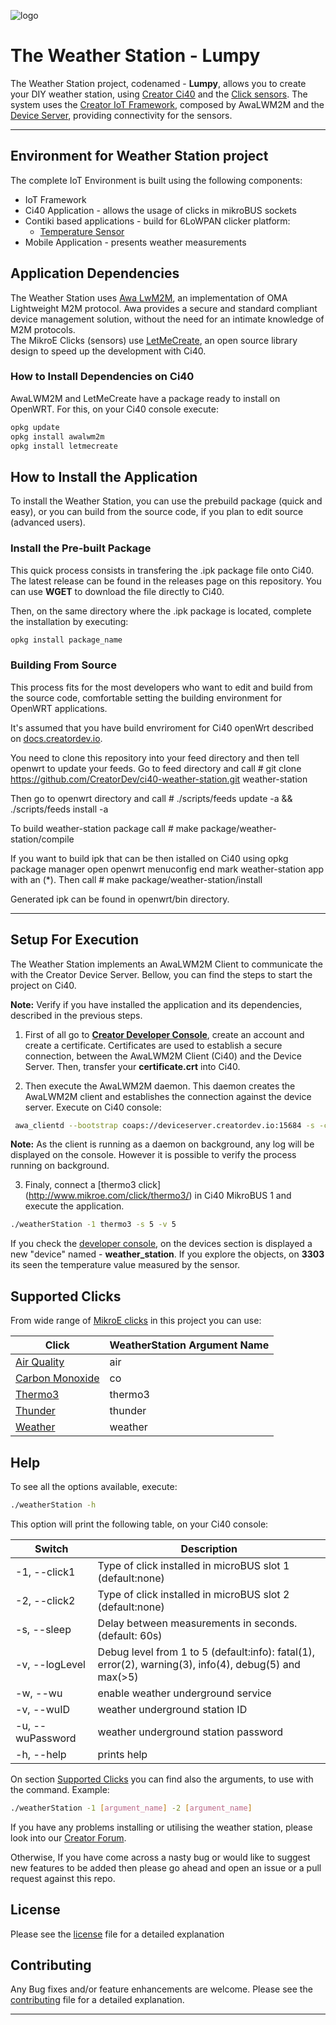 
![logo](https://static.creatordev.io/logo-md-s.svg)

# The Weather Station - Lumpy 

The Weather Station project, codenamed - **Lumpy**, allows you to create your DIY
weather station, using [Creator Ci40](https://docs.creatordev.io/ci40/) and the
[Click sensors](http://www.mikroe.com/click/). The system uses the 
[Creator IoT Framework](https://docs.creatordev.io/deviceserver/guides/iot-framework/), 
composed by AwaLWM2M and the 
[Device Server](https://docs.creatordev.io/deviceserver/guides/iot-framework/#device-server), 
providing connectivity for the sensors.

---

## Environment for Weather Station project  
The complete IoT Environment is built using the following components:
* IoT Framework
* Ci40 Application - allows the usage of clicks in mikroBUS sockets
* Contiki based applications - build for 6LoWPAN clicker platform:
  *  [Temperature Sensor](https://github.com/CreatorKit/temperature-sensor)
* Mobile Application - presents weather measurements  

## Application Dependencies

The Weather Station uses [Awa LwM2M](https://github.com/FlowM2M/AwaLWM2M), an 
implementation of OMA Lightweight M2M protocol. Awa provides a secure and standard 
compliant device management solution, without the need for an intimate knowledge of 
M2M protocols.  
The MikroE Clicks (sensors) use
[LetMeCreate](https://github.com/creatorDev/LetMeCreate), an open source library 
design to speed up the development with Ci40.


### How to Install Dependencies on Ci40

AwaLWM2M and LetMeCreate have a package ready to install on OpenWRT. For this, 
on your Ci40 console execute:

```bash
opkg update 
opkg install awalwm2m
opkg install letmecreate 
```

## How to Install the Application

To install the Weather Station, you can use the prebuild package (quick and easy),
or you can build from the source code, if you plan to edit source (advanced users).

### Install the Pre-built Package

This quick process consists in transfering the .ipk package file onto Ci40.
The latest release can be found in the releases page on this repository. You
can use **WGET** to download the file directly to Ci40.

Then, on the same directory where the .ipk package is located, complete the
installation by executing:

```bash
opkg install package_name
```

### Building From Source

This process fits for the most developers who want to edit and build from the 
source code, comfortable setting the building environment for OpenWRT applications. 

It's assumed that you have build envriroment for Ci40 openWrt described on
[docs.creatordev.io](https://docs.creatordev.io/ci40/guides/creating-applications).

You need to clone this repository into your feed directory and then tell openwrt to
update your feeds. Go to feed directory and call
    # git clone https://github.com/CreatorDev/ci40-weather-station.git weather-station

Then go to openwrt directory and call
    # ./scripts/feeds update -a && ./scripts/feeds install -a

To build weather-station package call
    # make package/weather-station/compile

If you want to build ipk that can be then istalled on Ci40 using opkg package manager
open openwrt menuconfig end mark weather-station app with an (*). Then call
    # make package/weather-station/install

Generated ipk can be found in openwrt/bin directory.

---

## Setup For Execution

The Weather Station implements an AwaLWM2M Client to communicate the with the 
Creator Device Server. Bellow, you can find the steps to start the project on
Ci40.

**Note:** Verify if you have installed the application and its dependencies, 
described in the previous steps.  

1. First of all go to 
[**Creator Developer Console**](http://console.creatordev.io/), create an account
and create a certificate. Certificates are used to establish a secure connection,
between the AwaLWM2M Client (Ci40) and the Device Server. Then, transfer your
**certificate.crt** into Ci40.  

2. Then execute the AwaLWM2M daemon. This daemon creates the AwaLWM2M client and 
establishes the connection against the device server. Execute on Ci40 console: 

```bash
 awa_clientd --bootstrap coaps://deviceserver.creatordev.io:15684 -s -c /root/certificate.crt --endPointName "weather_station" -o /usr/bin/weather-station/object_definitions.xml -d
```
**Note:** As the client is running as a daemon on background, any log will be 
displayed on the console. However it is possible to verify the process running on
background.

3. Finaly, connect a [thermo3 click] (http://www.mikroe.com/click/thermo3/) in
Ci40 MikroBUS 1 and execute the application.

```bash
./weatherStation -1 thermo3 -s 5 -v 5
```

If you check the [developer console](http://console.creatordev.io/), on the devices 
section is displayed a new "device" named - **weather_station**. If you explore
the objects, on **3303** its seen the temperature value measured by the sensor.

## Supported Clicks

From wide range of [MikroE clicks](http://www.mikroe.com/index.php?url=store/click/) 
in this project you can use:

| Click                                                   | WeatherStation Argument Name |
|-------------------------------------------------------- | ---------------------------- | 
| [Air Quality](http://www.mikroe.com/click/air-quality/) | air                          |
| [Carbon Monoxide](http://www.mikroe.com/click/co/)      | co                           |
| [Thermo3](http://www.mikroe.com/click/thermo3/)         | thermo3                      |
| [Thunder](http://www.mikroe.com/click/thunder/)         | thunder                      |
| [Weather](http://www.mikroe.com/click/weather/)         | weather                      |


## Help

To see all the options available, execute:

```bash
./weatherStation -h
```

This option will print the following table, on your Ci40 console:

| Switch        | Description |
|---------------|----------|
|-1, --click1   | Type of click installed in microBUS slot 1 (default:none)|
|-2, --click2   | Type of click installed in microBUS slot 2 (default:none)|
|-s, --sleep    | Delay between measurements in seconds. (default: 60s)|
|-v, --logLevel | Debug level from 1 to 5 (default:info): fatal(1), error(2), warning(3), info(4), debug(5) and max(>5)|
|-w, --wu       | enable weather underground service |
|-v, --wuID     | weather underground station ID |
|-u, --wuPassword | weather underground station password | 
|-h, --help     | prints help|

On section [Supported Clicks](#supported-clicks) you can find also the arguments,
to use with the command. Example:

```bash
./weatherStation -1 [argument_name] -2 [argument_name]
```

If you have any problems installing or utilising the weather station, 
please look into our [Creator Forum](https://forum.creatordev.io). 

Otherwise, If you have come across a nasty bug or would like to suggest new 
features to be added then please go ahead and open an issue or a pull request 
against this repo.

## License

Please see the [license](LICENSE) file for a detailed explanation

## Contributing

Any Bug fixes and/or feature enhancements are welcome. Please see the 
[contributing](CONTRIBUTING.md) file for a detailed explanation.

----
